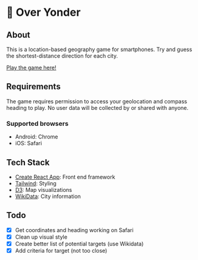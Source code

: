 # 🧭 Over Yonder

## About

This is a location-based geography game for smartphones. Try and guess the shortest-distance direction for each city.

[Play the game here!](https://thekakkun.github.io/over-yonder)

## Requirements

The game requires permission to access your geolocation and compass heading to play. No user data will be collected by or shared with anyone.

### Supported browsers

- Android: Chrome
- iOS: Safari

## Tech Stack

- [Create React App](https://create-react-app.dev/): Front end framework
- [Tailwind](https://tailwindcss.com/): Styling
- [D3](https://d3js.org/): Map visualizations
- [WikiData](https://www.wikidata.org/wiki/Wikidata:Main_Page): City information

## Todo

- [x] Get coordinates and heading working on Safari
- [x] Clean up visual style
- [x] Create better list of potential targets (use Wikidata)
- [x] Add criteria for target (not too close)
